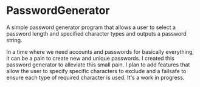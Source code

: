 # PasswordGenerator
A simple password generator program that allows a user to select a password length and specified character types and outputs a password string.

In a time where we need accounts and passwords for basically everything, it can be a pain to create new and unique passwords. I created this password generator to alleviate this small pain.
I plan to add features that allow the user to specify specific characters to exclude and a failsafe to ensure each type of required character is used. It's a work in progress. 
